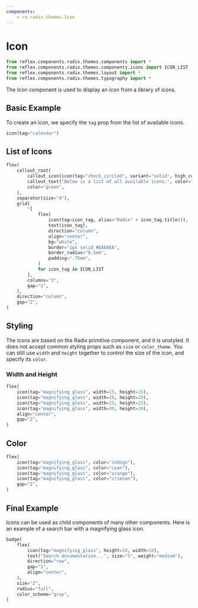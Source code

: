 ```yaml
---
components:
    - rx.radix.themes.Icon
---
```

# Icon

```python exec
from reflex.components.radix.themes.components import *
from reflex.components.radix.themes.components.icons import ICON_LIST
from reflex.components.radix.themes.layout import *
from reflex.components.radix.themes.typography import *
```

The Icon component is used to display an icon from a library of icons.

## Basic Example

To create an icon, we specify the `tag` prop from the list of available icons.

```python demo
icon(tag="calendar")
```

## List of Icons

```python eval
flex(
    callout_root(
        callout_icon(icon(tag="check_circled", variant="solid", high_contrast=True, color="green")),
        callout_text("Below is a list of all available icons.", color="black", weight="bold"),
        color="green",
    ),
    separator(size="4"),
    grid(
        *[
            flex(
                icon(tag=icon_tag, alias="Radix" + icon_tag.title()),
                text(icon_tag),
                direction="column",
                align="center",
                bg="white",
                border="1px solid #EAEAEA",
                border_radius="0.5em",
                padding=".75em",
            )
            for icon_tag in ICON_LIST
        ],
        columns="3",
        gap="1",
    ),
    direction="column",
    gap="2",
)
```

## Styling

The icons are based on the Radix primitive component, and it is unstyled. It does not accept common styling props such as `size` or `color_theme`. You can still use `width` and `height` together to control the size of the icon, and specify its `color`.

### Width and Height

```python demo
flex(
    icon(tag="magnifying_glass", width=15, height=15),
    icon(tag="magnifying_glass", width=20, height=20),
    icon(tag="magnifying_glass", width=25, height=25),
    icon(tag="magnifying_glass", width=30, height=30),
    align="center",
    gap="2",
)
```

## Color

```python demo
flex(
    icon(tag="magnifying_glass", color="indigo"),
    icon(tag="magnifying_glass", color="cyan"),
    icon(tag="magnifying_glass", color="orange"),
    icon(tag="magnifying_glass", color="crimson"),
    gap="2",
)
```

## Final Example

Icons can be used as child components of many other components. Here is an example of a search bar with a magnifying glass icon.

```python demo
badge(
    flex(
        icon(tag="magnifying_glass", height=18, width=18),
        text("Search documentation...", size="3", weight="medium"),
        direction="row",
        gap="1",
        align="center",
    ),
    size="2",
    radius="full",
    color_scheme="gray",
)
```
